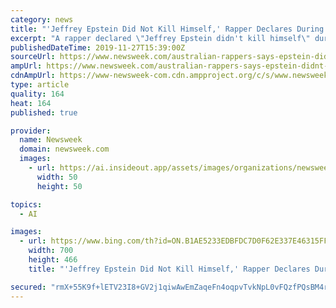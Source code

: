 ```yaml
---
category: news
title: "'Jeffrey Epstein Did Not Kill Himself,' Rapper Declares During Award Acceptance Speech"
excerpt: "A rapper declared \"Jeffrey Epstein didn't kill himself\" during an acceptance speech at an awards ... fueled by the pedophile's past ties to powerful figures including Bill Clinton, Donald Trump and Britain's Prince Andrew. Andrew, the Queen Elizabeth ..."
publishedDateTime: 2019-11-27T15:39:00Z
sourceUrl: https://www.newsweek.com/australian-rappers-says-epstein-didnt-kill-himself-1474397
ampUrl: https://www.newsweek.com/australian-rappers-says-epstein-didnt-kill-himself-1474397?amp=1
cdnAmpUrl: https://www-newsweek-com.cdn.ampproject.org/c/s/www.newsweek.com/australian-rappers-says-epstein-didnt-kill-himself-1474397?amp=1
type: article
quality: 164
heat: 164
published: true

provider:
  name: Newsweek
  domain: newsweek.com
  images:
    - url: https://ai.insideout.app/assets/images/organizations/newsweek.com-50x50.jpg
      width: 50
      height: 50

topics:
  - AI

images:
  - url: https://www.bing.com/th?id=ON.B1AE5233EDBFDC7D0F62E337E46315FF
    width: 700
    height: 466
    title: "'Jeffrey Epstein Did Not Kill Himself,' Rapper Declares During Award Acceptance Speech"

secured: "rmX+55K9f+lETV23I8+GV2j1qiwAwEmZaqeFn4oqpvTvkNpL0vFQzfPQsBM4rdHxmJQZnWhxxQI98JqV7Nvejc+6zfebGP6hm69/mZ/rIvWaeZmiyD6EBx0TvBXEj71Ttv/aXsjtGZDHE0/v/iHOOOj7bzEMLL8euL4afZIb3KPaj2lAwSB8a3SNMQS52yW3sayWeuCJQNJj3tz7soJheSAatFyGniM92kUgC81EJZIzgbi7J0/fT+hVnT1DpFOd4dyyIGu45wu0DEHZ/TiiaQ==;smdiPZwDQJjgvW+qa+A0ug=="
---
```


